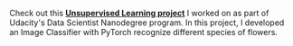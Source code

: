 Check out this __[Unsupervised Learning project](https://github.com/avelicha/Unsupervised_Learning_DSND_Identify_Customer_Segments/blob/master/identify_customer_segments_git.ipynb)__ I worked on as part of Udacity's Data Scientist Nanodegree program. In this project, I developed an Image Classifier with PyTorch recognize different species of flowers.
